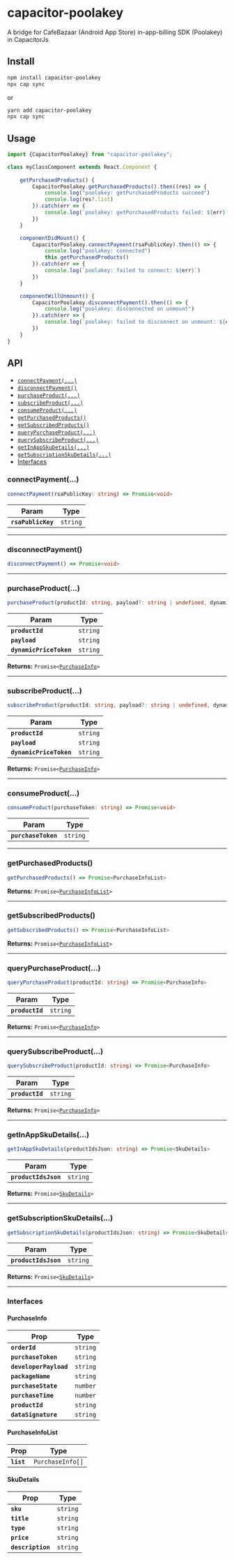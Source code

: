 # capacitor-poolakey

A bridge for CafeBazaar (Android App Store) in-app-billing SDK (Poolakey) in CapacitorJs

## Install

```bash
npm install capacitor-poolakey
npx cap sync
```
or
```bash
yarn add capacitor-poolakey
npx cap sync
```

## Usage
```typescript
import {CapacitorPoolakey} from "capacitor-poolakey";

class myClassComponent extends React.Component {
    
    getPurchasedProducts() {
        CapacitorPoolakey.getPurchasedProducts().then((res) => {
            console.log("poolakey: getPurchasedProducts succeed")
            console.log(res?.list)
        }).catch(err => {
            console.log(`poolakey: getPurchasedProducts failed: ${err}`)
        })
    }

    componentDidMount() {
        CapacitorPoolakey.connectPayment(rsaPublicKey).then(() => {
            console.log("poolakey: connected")
            this.getPurchasedProducts()
        }).catch(err => {
            console.log(`poolakey: failed to connect: ${err}`)
        })
    }

    componentWillUnmount() {
        CapacitorPoolakey.disconnectPayment().then(() => {
            console.log("poolakey: disconnected on unmount")
        }).catch(err => {
            console.log(`poolakey: failed to disconnect on unmount: ${err}`)
        })
    }
}
```

## API

<docgen-index>

* [`connectPayment(...)`](#connectpayment)
* [`disconnectPayment()`](#disconnectpayment)
* [`purchaseProduct(...)`](#purchaseproduct)
* [`subscribeProduct(...)`](#subscribeproduct)
* [`consumeProduct(...)`](#consumeproduct)
* [`getPurchasedProducts()`](#getpurchasedproducts)
* [`getSubscribedProducts()`](#getsubscribedproducts)
* [`queryPurchaseProduct(...)`](#querypurchaseproduct)
* [`querySubscribeProduct(...)`](#querysubscribeproduct)
* [`getInAppSkuDetails(...)`](#getinappskudetails)
* [`getSubscriptionSkuDetails(...)`](#getsubscriptionskudetails)
* [Interfaces](#interfaces)

</docgen-index>

<docgen-api>
<!--Update the source file JSDoc comments and rerun docgen to update the docs below-->

### connectPayment(...)

```typescript
connectPayment(rsaPublicKey: string) => Promise<void>
```

| Param              | Type                |
| ------------------ | ------------------- |
| **`rsaPublicKey`** | <code>string</code> |

--------------------


### disconnectPayment()

```typescript
disconnectPayment() => Promise<void>
```

--------------------


### purchaseProduct(...)

```typescript
purchaseProduct(productId: string, payload?: string | undefined, dynamicPriceToken?: string | undefined) => Promise<PurchaseInfo>
```

| Param                   | Type                |
| ----------------------- | ------------------- |
| **`productId`**         | <code>string</code> |
| **`payload`**           | <code>string</code> |
| **`dynamicPriceToken`** | <code>string</code> |

**Returns:** <code>Promise&lt;<a href="#purchaseinfo">PurchaseInfo</a>&gt;</code>

--------------------


### subscribeProduct(...)

```typescript
subscribeProduct(productId: string, payload?: string | undefined, dynamicPriceToken?: string | undefined) => Promise<PurchaseInfo>
```

| Param                   | Type                |
| ----------------------- | ------------------- |
| **`productId`**         | <code>string</code> |
| **`payload`**           | <code>string</code> |
| **`dynamicPriceToken`** | <code>string</code> |

**Returns:** <code>Promise&lt;<a href="#purchaseinfo">PurchaseInfo</a>&gt;</code>

--------------------


### consumeProduct(...)

```typescript
consumeProduct(purchaseToken: string) => Promise<void>
```

| Param               | Type                |
| ------------------- | ------------------- |
| **`purchaseToken`** | <code>string</code> |

--------------------


### getPurchasedProducts()

```typescript
getPurchasedProducts() => Promise<PurchaseInfoList>
```

**Returns:** <code>Promise&lt;<a href="#purchaseinfolist">PurchaseInfoList</a>&gt;</code>

--------------------


### getSubscribedProducts()

```typescript
getSubscribedProducts() => Promise<PurchaseInfoList>
```

**Returns:** <code>Promise&lt;<a href="#purchaseinfolist">PurchaseInfoList</a>&gt;</code>

--------------------


### queryPurchaseProduct(...)

```typescript
queryPurchaseProduct(productId: string) => Promise<PurchaseInfo>
```

| Param           | Type                |
| --------------- | ------------------- |
| **`productId`** | <code>string</code> |

**Returns:** <code>Promise&lt;<a href="#purchaseinfo">PurchaseInfo</a>&gt;</code>

--------------------


### querySubscribeProduct(...)

```typescript
querySubscribeProduct(productId: string) => Promise<PurchaseInfo>
```

| Param           | Type                |
| --------------- | ------------------- |
| **`productId`** | <code>string</code> |

**Returns:** <code>Promise&lt;<a href="#purchaseinfo">PurchaseInfo</a>&gt;</code>

--------------------


### getInAppSkuDetails(...)

```typescript
getInAppSkuDetails(productIdsJson: string) => Promise<SkuDetails>
```

| Param                | Type                |
| -------------------- | ------------------- |
| **`productIdsJson`** | <code>string</code> |

**Returns:** <code>Promise&lt;<a href="#skudetails">SkuDetails</a>&gt;</code>

--------------------


### getSubscriptionSkuDetails(...)

```typescript
getSubscriptionSkuDetails(productIdsJson: string) => Promise<SkuDetails>
```

| Param                | Type                |
| -------------------- | ------------------- |
| **`productIdsJson`** | <code>string</code> |

**Returns:** <code>Promise&lt;<a href="#skudetails">SkuDetails</a>&gt;</code>

--------------------


### Interfaces


#### PurchaseInfo

| Prop                   | Type                |
| ---------------------- | ------------------- |
| **`orderId`**          | <code>string</code> |
| **`purchaseToken`**    | <code>string</code> |
| **`developerPayload`** | <code>string</code> |
| **`packageName`**      | <code>string</code> |
| **`purchaseState`**    | <code>number</code> |
| **`purchaseTime`**     | <code>number</code> |
| **`productId`**        | <code>string</code> |
| **`dataSignature`**    | <code>string</code> |


#### PurchaseInfoList

| Prop       | Type                        |
| ---------- | --------------------------- |
| **`list`** | <code>PurchaseInfo[]</code> |


#### SkuDetails

| Prop              | Type                |
| ----------------- | ------------------- |
| **`sku`**         | <code>string</code> |
| **`title`**       | <code>string</code> |
| **`type`**        | <code>string</code> |
| **`price`**       | <code>string</code> |
| **`description`** | <code>string</code> |

</docgen-api>
